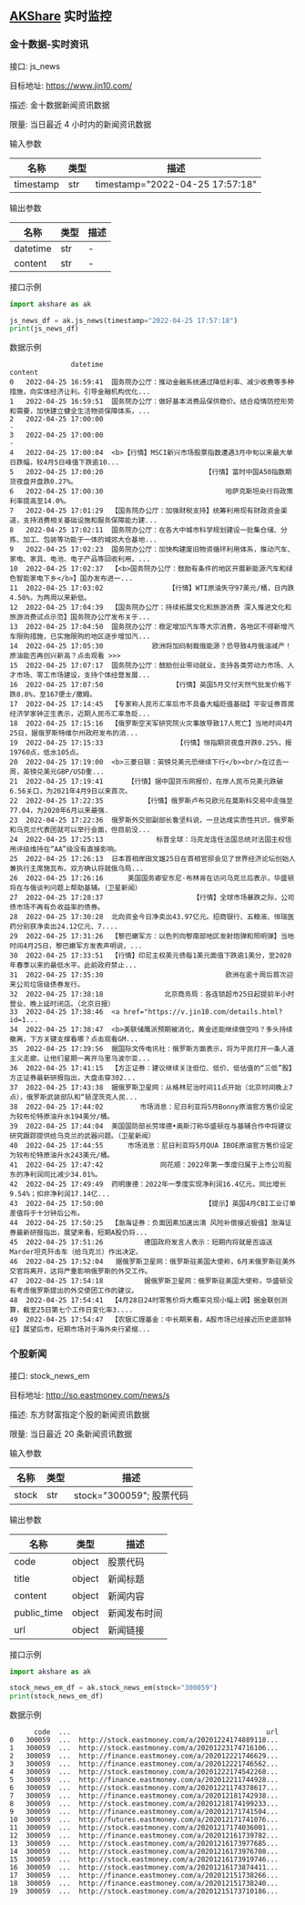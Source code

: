 ## [AKShare](https://github.com/akfamily/akshare) 实时监控

### 金十数据-实时资讯

接口: js_news

目标地址: https://www.jin10.com/

描述: 金十数据新闻资讯数据

限量: 当日最近 4 小时内的新闻资讯数据

输入参数

| 名称        | 类型  | 描述                              |
|-----------|-----|---------------------------------|
| timestamp | str | timestamp="2022-04-25 17:57:18" |

输出参数

| 名称       | 类型  | 描述  |
|----------|-----|-----|
| datetime | str | -   |
| content  | str | -   |

接口示例

```python
import akshare as ak

js_news_df = ak.js_news(timestamp="2022-04-25 17:57:18")
print(js_news_df)
```

数据示例

```
               datetime                                            content
0   2022-04-25 16:59:41  国务院办公厅：推动金融系统通过降低利率、减少收费等多种措施，向实体经济让利。引导金融机构优化...
1   2022-04-25 16:59:51  国务院办公厅：做好基本消费品保供稳价。结合疫情防控形势和需要，加快建立健全生活物资保障体系，...
2   2022-04-25 17:00:00                                                  -
3   2022-04-25 17:00:00                                                  -
4   2022-04-25 17:00:04  <b>【行情】MSCI新兴市场股票指数遭遇3月中旬以来最大单日跌幅，较4月5日峰值下跌逾10...
5   2022-04-25 17:00:20                         【行情】富时中国A50指数期货夜盘开盘跌0.27%。
6   2022-04-25 17:00:30                              哈萨克斯坦央行将政策利率提高至14.0%。
7   2022-04-25 17:01:29  【国务院办公厅：加强财税支持】统筹利用现有财政资金渠道，支持消费相关基础设施和服务保障能力建...
8   2022-04-25 17:02:11  国务院办公厅：在各大中城市科学规划建设一批集仓储、分拣、加工、包装等功能于一体的城郊大仓基地...
9   2022-04-25 17:02:23  国务院办公厅：加快构建废旧物资循环利用体系，推动汽车、家电、家具、电池、电子产品等回收利用，...
10  2022-04-25 17:02:37  【<b>国务院办公厅：鼓励有条件的地区开展新能源汽车和绿色智能家电下乡</b>】国办发布进一...
11  2022-04-25 17:03:02                【行情】WTI原油失守97美元/桶，日内跌4.50%，为两周以来新低。
12  2022-04-25 17:04:39  【国务院办公厅：持续拓展文化和旅游消费 深入推进文化和旅游消费试点示范】国务院办公厅发布关于...
13  2022-04-25 17:04:50  国务院办公厅：稳定增加汽车等大宗消费，各地区不得新增汽车限购措施，已实施限购的地区逐步增加汽...
14  2022-04-25 17:05:30            欧洲将加码制裁俄能源？恐导致4月俄油减产！原油能否再创兴新高？点击观看 >>>
15  2022-04-25 17:07:17  国务院办公厅：鼓励创业带动就业，支持各类劳动力市场、人才市场、零工市场建设，支持个体经营发展...
16  2022-04-25 17:07:50                 【行情】英国5月交付天然气批发价格下跌8.8%，至167便士/撒姆。
17  2022-04-25 17:14:45  【专家称人民币汇率后市不具备大幅贬值基础】平安证券首席经济学家钟正生表示，近期人民币汇率急贬...
18  2022-04-25 17:15:16  【俄罗斯空天军研究院火灾事故导致17人死亡】当地时间4月25日，据俄罗斯特维尔州政府发布的消...
19  2022-04-25 17:15:33                  【行情】恒指期货夜盘开跌0.25%，报19760点，低水105点。
20  2022-04-25 17:19:00  <b>三菱日联：英镑兑美元恐继续下行</b><br/>在过去一周，英镑兑美元GBP/USD重...
21  2022-04-25 17:19:41      【行情】据中国货币网报价，在岸人民币兑美元跌破6.56关口，为2021年4月9日以来首次。
22  2022-04-25 17:22:35          【行情】俄罗斯卢布兑欧元在莫斯科交易中走强至77.04，为2020年6月以来最强.
23  2022-04-25 17:22:36  俄罗斯外交部副部长鲁坚科说，一旦达成实质性共识，俄罗斯和乌克兰代表团就可以举行会面，但目前没...
24  2022-04-25 17:25:13             标普全球：马克龙连任法国总统对法国主权信用评级维持在“AA”级没有直接影响。
25  2022-04-25 17:26:13  日本首相岸田文雄25日在首相官邸会见了世界经济论坛创始人兼执行主席施瓦布。双方确认将就俄乌局...
26  2022-04-25 17:26:16      美国国务卿安东尼·布林肯在访问乌克兰后表示，华盛顿将在与俄谈判问题上帮助基辅。（卫星新闻）
27  2022-04-25 17:28:37                      【行情】全球市场暴跌之际，公司债市场不再有负收益率的债券。
28  2022-04-25 17:30:28  北向资金今日净卖出43.97亿元。招商银行、五粮液、恒瑞医药分别获净卖出24.12亿元、7....
29  2022-04-25 17:31:26  【黎巴嫩军方：以色列向黎南部地区发射炮弹和照明弹】当地时间4月25日，黎巴嫩军方发表声明说，...
30  2022-04-25 17:33:51  【行情】印尼主权美元债每1美元面值下跌逾1美分，至2020年春季以来的最低水平。此前政府禁止...
31  2022-04-25 17:35:30                              欧洲在逾十周后首次迎来公司垃圾级债券发行。
32  2022-04-25 17:38:18               北京商务局：各连锁超市25日起提前半小时营业、晚上延时闭店。（北京日报）
33  2022-04-25 17:38:46  <a href="https://v.jin10.com/details.html?id=1...
34  2022-04-25 17:38:47  <b>美联储鹰派预期被消化，黄金还能继续做空吗？多头持续撤离，下方关键支撑看哪？点击观看GM...
35  2022-04-25 17:39:56  据国际文传电讯社：俄罗斯方面表示，将为平民打开一条人道主义走廊，让他们星期一离开马里乌波尔亚...
36  2022-04-25 17:41:15  【方正证券：建议继续关注低位、低价、低估值的“三低”股】方正证券最新研报指出，大盘击穿302...
37  2022-04-25 17:43:38  据俄罗斯卫星网：从格林尼治时间11点开始（北京时间晚上7点），俄罗斯武装部队和“顿涅茨克人民...
38  2022-04-25 17:44:02         市场消息：尼日利亚将5月Bonny原油官方售价设定为较布伦特原油升水194美分/桶。
39  2022-04-25 17:44:04  美国国防部长劳埃德•奥斯汀称华盛顿在与基辅合作中将建议研究跟踪提供给乌克兰的武器问题。（卫星新闻）
40  2022-04-25 17:44:55      市场消息：尼日利亚将5月QUA IBOE原油官方售价设定为较布伦特原油升水243美元/桶。
41  2022-04-25 17:47:42              同花顺：2022年第一季度归属于上市公司股东的净利润同比减少34.01%。
42  2022-04-25 17:49:49  药明康德：2022年一季度实现净利润16.4亿元，同比增长9.54%；扣非净利润17.14亿...
43  2022-04-25 17:50:00                         【提示】英国4月CBI工业订单差值将于十分钟后公布。
44  2022-04-25 17:50:25  【渤海证券：负面因素加速出清 风险补偿接近极值】渤海证券最新研报指出，展望来看，短期A股仍将...
45  2022-04-25 17:51:26          德国政府发言人表示：短期内将就是否运送Marder坦克歼击车（给乌克兰）作出决定。
46  2022-04-25 17:52:04   据俄罗斯卫星网：俄罗斯驻美国大使称，6月末俄罗斯驻美外交官将离开，这将严重影响俄罗斯的外交工作。
47  2022-04-25 17:54:18          据俄罗斯卫星网：俄罗斯驻美国大使称，华盛顿没有考虑俄罗斯提出的外交使团工作的建议。
48  2022-04-25 17:54:41  【4月28日24时零售价将大概率兑现小幅上调】据金联创测算，截至25日第七个工作日变化率3....
49  2022-04-25 17:54:47  【农银汇理基金：中长期来看，A股市场已经接近历史底部特征】展望后市，短期市场对于海外央行紧缩...
```

### 个股新闻

接口: stock_news_em

目标地址: http://so.eastmoney.com/news/s

描述: 东方财富指定个股的新闻资讯数据

限量: 当日最近 20 条新闻资讯数据

输入参数

| 名称    | 类型  | 描述                   |
|-------|-----|----------------------|
| stock | str | stock="300059"; 股票代码 |

输出参数

| 名称          | 类型     | 描述     |
|-------------|--------|--------|
| code        | object | 股票代码   |  
| title       | object | 新闻标题   |  
| content     | object | 新闻内容   |  
| public_time | object | 新闻发布时间 |  
| url         | object | 新闻链接   |  

接口示例

```python
import akshare as ak

stock_news_em_df = ak.stock_news_em(stock="300059")
print(stock_news_em_df)
```

数据示例

```
      code  ...                                                url
0   300059  ...  http://stock.eastmoney.com/a/20201224174889118...
1   300059  ...  http://stock.eastmoney.com/a/20201223174716106...
2   300059  ...  http://finance.eastmoney.com/a/202012221746629...
3   300059  ...  http://finance.eastmoney.com/a/202012221746562...
4   300059  ...  http://stock.eastmoney.com/a/20201222174542268...
5   300059  ...  http://finance.eastmoney.com/a/202012211744928...
6   300059  ...  http://stock.eastmoney.com/a/20201221174378617...
7   300059  ...  http://finance.eastmoney.com/a/202012181742938...
8   300059  ...  http://stock.eastmoney.com/a/20201218174199233...
9   300059  ...  http://finance.eastmoney.com/a/202012171741504...
10  300059  ...  http://futures.eastmoney.com/a/202012171741076...
11  300059  ...  http://stock.eastmoney.com/a/20201217174036001...
12  300059  ...  http://finance.eastmoney.com/a/202012161739782...
13  300059  ...  http://stock.eastmoney.com/a/20201216173977685...
14  300059  ...  http://stock.eastmoney.com/a/20201216173976708...
15  300059  ...  http://stock.eastmoney.com/a/20201216173919746...
16  300059  ...  http://stock.eastmoney.com/a/20201216173874411...
17  300059  ...  http://finance.eastmoney.com/a/202012151738266...
18  300059  ...  http://finance.eastmoney.com/a/202012151738240...
19  300059  ...  http://stock.eastmoney.com/a/20201215173710186...
```
